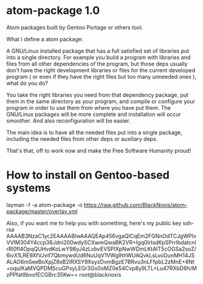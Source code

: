 atom-package 1.0
================

Atom packages built by Gentoo Portage or others tool.

What I define a atom package:

A GNU/Linux installed package that has a full satisfied set of libraries put into a single directory.
For example you build a program with libraries and files from all other dependencies of the program, but those deps
usually don't have the right development libraries or files for the current developed program ( or even if they have the
right files but too many unneeded ones ), what do you do?

You take the right libraries you need from that dependency package, put them in the same directory as your program, and 
compile or configure your program in order to use them from where you have put them. The GNU/Linux packages will be more 
complete and installation will occur smoother. And also reconfiguration will be easier.

The main idea is to have all the needed files put into a single package, including the needed files from other deps
or auxiliary deps.

That's that, off to work now and make the Free Software Humanity proud!

How to install on Gentoo-based systems
=====================================
layman -f -a atom-package -o https://raw.github.com/BlackNoxis/atom-package/master/overlay.xml

Also, if you want me to help you with something, here's my public key
ssh-rsa AAAAB3NzaC1yc2EAAAABIwAAAQEAp456vgaQICqEm2FGNnOdTCJgWPIvVVIM304Y4ccp38Jdni200wdySCXwmQwaBK2VR+Igq0lrIsdKpSPrrlbdatcnIrRl0fl4OpqQUHvdKoLwY98yJ4zLxbvEVSPIXpNwWDmLKtAIT5cOGSa2soZ/6ivX1LRE9XfVJvif7QbmywdUd6NuUqV1VWg9thWUAQvkLsLvoDunMH14JSALAO6mSeeBoXpjZ8xB2IRXSY9XsyzDvmBgzE7BRvu3nLFfpbL2zMnE+8Nt+oqu/KaMVQPDMScuGPxyLEGr3Gx0oMZ0e54Cvp8y9LTL+Lu47RXbD6h/MzPPfat8bvofECGBrc35Kw== root@blacknoxis
